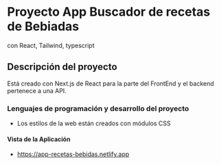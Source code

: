 # Proyecto App Buscador de recetas de Bebiadas
con React, Tailwind, typescript

## Descripción del proyecto
Está creado con Next.js de React para la parte del FrontEnd y el backend pertenece a una API.

### Lenguajes de programación y desarrollo del proyecto
* Los estilos de la web están creados con módulos CSS

#### Vista de la Aplicación
* https://app-recetas-bebidas.netlify.app
